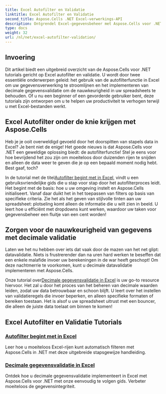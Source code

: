 ```yaml
---
title: Excel Autofilter en Validatie
linktitle: Excel Autofilter en Validatie
second_title: Aspose.Cells .NET Excel-verwerkings-API
description: Ontgrendel Excel-gegevensbeheer met Aspose.Cells voor .NET-zelfstudies. Leer autofiltering en decimale validatie om uw spreadsheets te verbeteren.
type: docs
weight: 32
url: /nl/net/excel-autofilter-validation/
---
```

## Invoering

Dit artikel biedt een uitgebreid overzicht van de Aspose.Cells voor .NET tutorials gericht op Excel autofilter en validatie. U wordt door twee essentiële onderwerpen geleid: het gebruik van de autofilterfunctie in Excel om uw gegevensverwerking te stroomlijnen en het implementeren van decimale gegevensvalidatie om de nauwkeurigheid in uw spreadsheets te behouden. Of u nu een beginner of een gevorderde gebruiker bent, deze tutorials zijn ontworpen om u te helpen uw productiviteit te verhogen terwijl u met Excel-bestanden werkt.

## Excel Autofilter onder de knie krijgen met Aspose.Cells

Heb je je ooit overweldigd gevoeld door het doorspitten van stapels data in Excel? Je bent niet de enige! Het goede nieuws is dat Aspose.Cells voor .NET een geweldige oplossing biedt: de autofilterfunctie! Stel je eens voor hoe bevrijdend het zou zijn om moeiteloos door duizenden rijen te snijden en alleen de data weer te geven die je op een bepaald moment nodig hebt. Best gaaf, toch?

 In de tutorial met de titel[Autofilter begint met in Excel](./autofilter-begins-with-in-excel/), vindt u een gebruiksvriendelijke gids die u stap voor stap door het autofilterproces leidt. Het begint met de basis: hoe u uw omgeving instelt en Aspose.Cells initialiseert. Vanaf daar duikt het in het toepassen van filters op basis van specifieke criteria. Zie het als het geven van stijlvolle tinten aan uw spreadsheet: plotseling komt alleen de informatie die u wilt zien in beeld. U leert hoe u efficiënt met dropdowns kunt werken, waardoor uw taken voor gegevensbeheer een fluitje van een cent worden!

## Zorgen voor de nauwkeurigheid van gegevens met decimale validatie

Laten we het nu hebben over iets dat vaak door de mazen van het net glipt: datavalidatie. Niets is frustrerender dan na uren hard werken te beseffen dat een enkele malafide invoer uw berekeningen in de war heeft geschopt! Om deze nachtmerrie te voorkomen, kunt u decimale datavalidatie implementeren met Aspose.Cells. 

 Onze tutorial over[Decimale gegevensvalidatie in Excel](./decimal-data-validation-in-excel/) is uw go-to resource hiervoor. Het zal u door het proces van het beheren van decimale waarden leiden, zodat uw data betrouwbaar en schoon blijft. U leert over het instellen van validatieregels die invoer beperken, en alleen specifieke formaten of bereiken toestaan. Het is alsof u uw spreadsheet uitrust met een bouncer, die alleen de juiste data toelaat om binnen te komen!

## Excel Autofilter en Validatie Tutorials
### [Autofilter begint met in Excel](./autofilter-begins-with-in-excel/)
Leer hoe u moeiteloos Excel-rijen kunt automatisch filteren met Aspose.Cells in .NET met deze uitgebreide stapsgewijze handleiding.
### [Decimale gegevensvalidatie in Excel](./decimal-data-validation-in-excel/)
Ontdek hoe u decimale gegevensvalidatie implementeert in Excel met Aspose.Cells voor .NET met onze eenvoudig te volgen gids. Verbeter moeiteloos de gegevensintegriteit.
